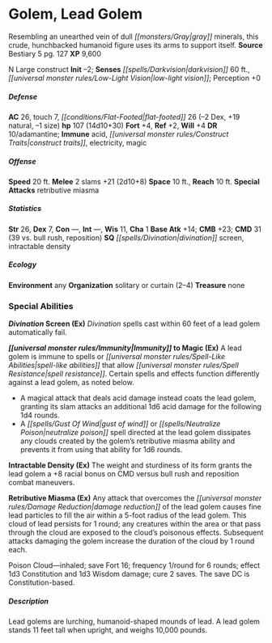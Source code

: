 ﻿---
cssclass: [monsters]
title1: Golem, Lead Golem
desc_short: Resembling an unearthed vein of dull gray minerals, this crude, hunchbacked
  humanoid figure uses its arms to support itself.
title2: Lead Golem
CR: 10
sources:
- name: Bestiary 5
  page: 127
  link: http://paizo.com/products/btpy9g9x?Pathfinder-Roleplaying-Game-Bestiary-5
XP: 9600
alignment: N
size: Large
type: construct
initiative:
  bonus: -2
senses:
  darkvision: 60
  low-light vision: true
AC:
  AC: 26
  touch: 7
  flat_footed: 26
  components:
    dex: -2
    natural: 19
    size: -1
HP:
  HP: 107
  long: 14d10+30
saves:
  fort: 4
  ref: 2
  will: 4
DR:
- amount: 10
  weakness: adamantine
immunities:
- acid
- construct traits
- electricity
- magic
speeds:
  base: 20
attacks:
  melee:
  - - text: 2 slams +21 (2d10+8)
      entries:
      - - damage: 2d10+8
      count: 2
      attack: slams
      bonus:
      - 21
  special:
  - retributive miasma
space: 10
reach: 10
ability_scores:
  STR: 26
  DEX: 7
  CON:
  INT:
  WIS: 11
  CHA: 1
BAB: 14
CMB: 23
CMD: 31
CMD_other: 39 vs. bull rush, reposition
skills: {}
special_qualities:
- divination screen
- intractable density
ecology:
  environment: any
  organization: solitary or curtain (2-4)
  treasure_type: none
special_abilities:
  Divination Screen (Ex): Divination spells cast within 60 feet of a lead golem automatically
    fail.
  Immunity to Magic (Ex): A lead golem is immune to spells or spell-like abilities
    that allow spell resistance. Certain spells and effects function differently against
    a lead golem, as noted below. A magical attack that deals acid damage instead
    coats the lead golem, granting its slam attacks an additional 1d6 acid damage
    for the following 1d4 rounds.A gust of wind or neutralize poison spell directed
    at the lead golem dissipates any clouds created by the golem's retributive miasma
    ability and prevents it from using that ability for 1d6 rounds.
  Intractable Density (Ex): The weight and sturdiness of its form grants the lead
    golem a +8 racial bonus on CMD versus bull rush and reposition combat maneuvers.
  Retributive Miasma (Ex): |-
    Any attack that overcomes the damage reduction of the lead golem causes fine lead particles to fill the air within a 5-foot radius of the lead golem. This cloud of lead persists for 1 round; any creatures within the area or that pass through the cloud are exposed to the cloud's poisonous effects. Subsequent attacks damaging the golem increase the duration of the cloud by 1 round each.

     Poison Cloud-inhaled; save Fort 16; frequency 1/round for 6 rounds; effect 1d3 Constitution and 1d3 Wisdom damage; cure 2 saves. The save DC is Constitution-based.
desc_long: Lead golems are lurching, humanoid-shaped mounds of lead. A lead golem
  stands 11 feet tall when upright, and weighs 10,000 pounds.

---

# Golem, Lead Golem
Resembling an unearthed vein of dull _[[monsters/Gray|gray]]_ minerals, this crude, hunchbacked humanoid figure uses its arms to support itself.
**Source** Bestiary 5 pg. 127
**XP** 9,600

N Large construct
**Init** –2; **Senses** _[[spells/Darkvision|darkvision]]_ 60 ft., _[[universal monster rules/Low-Light Vision|low-light vision]]_; Perception +0

##### Defense

**AC** 26, touch 7, _[[conditions/Flat-Footed|flat-footed]]_ 26 (–2 Dex, +19 natural, –1 size)
**hp** 107 (14d10+30)
**Fort** +4, **Ref** +2, **Will** +4
**DR** 10/adamantine; **Immune** acid, _[[universal monster rules/Construct Traits|construct traits]]_, electricity, magic

##### Offense
**Speed** 20 ft.
**Melee** 2 slams +21 (2d10+8)
**Space** 10 ft., **Reach** 10 ft.
**Special Attacks** retributive miasma

##### Statistics
**Str** 26, **Dex** 7, **Con** —, **Int** —, **Wis** 11, **Cha** 1
**Base Atk** +14; **CMB** +23; **CMD** 31 (39 vs. bull rush, reposition)
**SQ** _[[spells/Divination|divination]]_ screen, intractable density

##### Ecology

**Environment** any
**Organization** solitary or curtain (2–4)
**Treasure** none

### Special Abilities

**_Divination_ Screen (Ex)** _Divination_ spells cast within 60 feet of a lead golem automatically fail.

**_[[universal monster rules/Immunity|Immunity]]_ to Magic (Ex)** A lead golem is immune to spells or _[[universal monster rules/Spell-Like Abilities|spell-like abilities]]_ that allow _[[universal monster rules/Spell Resistance|spell resistance]]_. Certain spells and effects function differently against a lead golem, as noted below.

* A magical attack that deals acid damage instead coats the lead golem, granting its slam attacks an additional 1d6 acid damage for the following 1d4 rounds.
* A _[[spells/Gust Of Wind|gust of wind]]_ or _[[spells/Neutralize Poison|neutralize poison]]_ spell directed at the lead golem dissipates any clouds created by the golem’s retributive miasma ability and prevents it from using that ability for 1d6 rounds.

**Intractable Density (Ex)** The weight and sturdiness of its form grants the lead golem a +8 racial bonus on CMD versus bull rush and reposition combat maneuvers.

**Retributive Miasma (Ex)** Any attack that overcomes the _[[universal monster rules/Damage Reduction|damage reduction]]_ of the lead golem causes fine lead particles to fill the air within a 5-foot radius of the lead golem. This cloud of lead persists for 1 round; any creatures within the area or that pass through the cloud are exposed to the cloud’s poisonous effects. Subsequent attacks damaging the golem increase the duration of the cloud by 1 round each.

Poison Cloud—inhaled; save Fort 16; frequency 1/round for 6 rounds; effect 1d3 Constitution and 1d3 Wisdom damage; cure 2 saves. The save DC is Constitution-based.

##### Description

Lead golems are lurching, humanoid-shaped mounds of lead. A lead golem stands 11 feet tall when upright, and weighs 10,000 pounds.